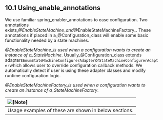## 10.1 Using_enable_annotations

We use familiar spring_enabler_annotations to ease configuration. Two annotations exists,_@EnableStateMachine_and_@EnableStateMachineFactory_. These annotations if placed in a_@Configuration_class will enable some basic functionality needed by a state machines.

_@EnableStateMachine_is used when a configuration wants to create an instance of a_StateMachine_. Usually_@Configuration_class extends adapters`EnumStateMachineConfigurerAdapter`or`StateMachineConfigurerAdapter`which allows user to override configuration callback methods. We automatically detect if user is using these adapter classes and modify runtime configuration logic.

_@EnableStateMachineFactory_is used when a configuration wants to create an instance of a_StateMachineFactory_.

| ![](https://docs.spring.io/spring-statemachine/docs/1.2.8.RELEASE/reference/htmlsingle/images/note.png "\[Note\]") |
| :--- |
| Usage examples of these are shown in below sections. |



